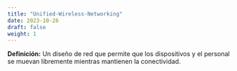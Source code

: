 ```yaml
---
title: "Unified-Wireless-Networking"
date: 2023-10-26
draft: false
weight: 1
---
```


**Definición:** Un diseño de red que permite que los dispositivos y el personal se muevan libremente mientras mantienen la conectividad.
